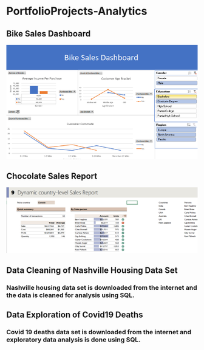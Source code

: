 # PortfolioProjects-Analytics

## Bike Sales Dashboard

![](images/Screenshot_bike.png)

## Chocolate Sales Report

![](images/screenshot_chocolate.png)

## Data Cleaning of Nashville Housing Data Set

### Nashville housing data set is downloaded from the internet and the data is cleaned for analysis using SQL.

## Data Exploration of Covid19 Deaths

### Covid 19 deaths data set is downloaded from the internet and exploratory data analysis is done using SQL.
